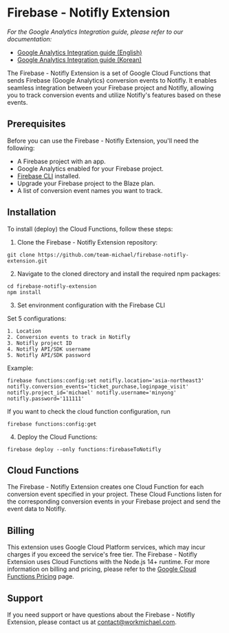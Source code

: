 # Firebase - Notifly Extension

_For the Google Analytics Integration guide, please refer to our documentation:_
- [Google Analytics Integration guide (English)](https://docs.notifly.tech/category/google-analytics-integration)
- [Google Analytics Integration guide (Korean)](https://docs.notifly.tech/ko/category/google-analytics-integration)

The Firebase - Notifly Extension is a set of Google Cloud Functions that sends Firebase (Google Analytics) conversion events to Notifly. It enables seamless integration between your Firebase project and Notifly, allowing you to track conversion events and utilize Notifly's features based on these events.

## Prerequisites

Before you can use the Firebase - Notifly Extension, you'll need the following:

- A Firebase project with an app.
- Google Analytics enabled for your Firebase project.
- [Firebase CLI](https://firebase.google.com/docs/cli) installed.
- Upgrade your Firebase project to the Blaze plan.
- A list of conversion event names you want to track.

## Installation

To install (deploy) the Cloud Functions, follow these steps:

1. Clone the Firebase - Notifly Extension repository:

```console
git clone https://github.com/team-michael/firebase-notifly-extension.git
```

2. Navigate to the cloned directory and install the required npm packages:

```console
cd firebase-notifly-extension
npm install
```

3. Set environment configuration with the Firebase CLI

Set 5 configurations:

    1. Location
    2. Conversion events to track in Notifly
    3. Notifly project ID
    4. Notifly API/SDK username
    5. Notifly API/SDK password

Example:
```console
firebase functions:config:set notifly.location='asia-northeast3' notifly.conversion_events='ticket_purchase,loginpage_visit' notifly.project_id='michael' notifly.username='minyong' notifly.password='111111'
```

If you want to check the cloud function configuration, run
```console
firebase functions:config:get
```

4. Deploy the Cloud Functions:

```console
firebase deploy --only functions:firebaseToNotifly

```

## Cloud Functions

The Firebase - Notifly Extension creates one Cloud Function for each conversion event specified in your project. These Cloud Functions listen for the corresponding conversion events in your Firebase project and send the event data to Notifly.

## Billing

This extension uses Google Cloud Platform services, which may incur charges if you exceed the service's free tier. The Firebase - Notifly Extension uses Cloud Functions with the Node.js 14+ runtime. For more information on billing and pricing, please refer to the [Google Cloud Functions Pricing](https://cloud.google.com/functions/pricing) page.

## Support

If you need support or have questions about the Firebase - Notifly Extension, please contact us at contact@workmichael.com.
